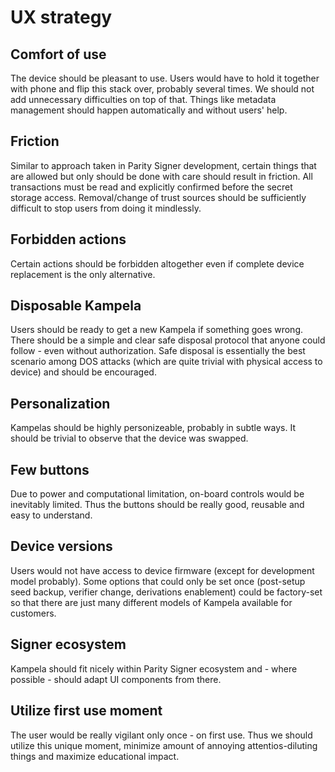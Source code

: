 # UX strategy

## Comfort of use

The device should be pleasant to use. Users would have to hold it together with phone and flip this stack over, probably several times. We should not add unnecessary difficulties on top of that. Things like metadata management should happen automatically and without users' help.

## Friction

Similar to approach taken in Parity Signer development, certain things that are allowed but only should be done with care should result in friction. All transactions must be read and explicitly confirmed before the secret storage access. Removal/change of trust sources should be sufficiently difficult to stop users from doing it mindlessly.

## Forbidden actions

Certain actions should be forbidden altogether even if complete device replacement is the only alternative.

## Disposable Kampela

Users should be ready to get a new Kampela if something goes wrong. There should be a simple and clear safe disposal protocol that anyone could follow - even without authorization. Safe disposal is essentially the best scenario among DOS attacks (which are quite trivial with physical access to device) and should be encouraged.

## Personalization

Kampelas should be highly personizeable, probably in subtle ways. It should be trivial to observe that the device was swapped.

## Few buttons

Due to power and computational limitation, on-board controls would be inevitably limited. Thus the buttons should be really good, reusable and easy to understand.

## Device versions

Users would not have access to device firmware (except for development model probably). Some options that could only be set once (post-setup seed backup, verifier change, derivations enablement) could be factory-set so that there are just many different models of Kampela available for customers.

## Signer ecosystem

Kampela should fit nicely within Parity Signer ecosystem and - where possible - should adapt UI components from there.

## Utilize first use moment

The user would be really vigilant only once - on first use. Thus we should utilize this unique moment, minimize amount of annoying attentios-diluting things and maximize educational impact.

